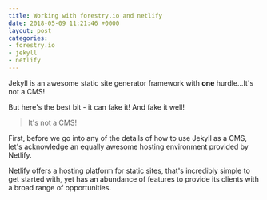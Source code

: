 ```yaml
---
title: Working with forestry.io and netlify
date: 2018-05-09 11:21:46 +0000
layout: post
categories:
- forestry.io
- jekyll
- netlify
---
```

Jekyll is an awesome static site generator framework with **one** hurdle...It's not a CMS! 

But here's the best bit - it can fake it! And fake it well!

> It's not a CMS!

First, before we go into any of the details of how to use Jekyll as a CMS, let's acknowledge an equally awesome hosting environment provided by Netlify.

Netlify offers a hosting platform for static sites, that's incredibly simple to get started with, yet has an abundance of features to provide its clients with a broad range of opportunities.

 